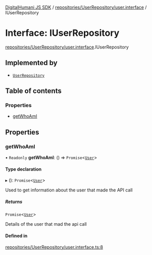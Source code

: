 [DigitalHumani JS SDK](../README.md) / [repositories/UserRepository/user.interface](../modules/repositories_UserRepository_user_interface.md) / IUserRepository

# Interface: IUserRepository

[repositories/UserRepository/user.interface](../modules/repositories_UserRepository_user_interface.md).IUserRepository

## Implemented by

- [`UserRepository`](../classes/repositories_UserRepository_user_repository.UserRepository.md)

## Table of contents

### Properties

- [getWhoAmI](repositories_UserRepository_user_interface.IUserRepository.md#getwhoami)

## Properties

### getWhoAmI

• `Readonly` **getWhoAmI**: () => `Promise`<[`User`](repositories_UserRepository_user_models.User.md)\>

#### Type declaration

▸ (): `Promise`<[`User`](repositories_UserRepository_user_models.User.md)\>

Used to get information about the user that made the API call

##### Returns

`Promise`<[`User`](repositories_UserRepository_user_models.User.md)\>

Details of the user that mad the api call

#### Defined in

[repositories/UserRepository/user.interface.ts:8](https://github.com/impe93/digital-humani-js-sdk/blob/8605906/src/repositories/UserRepository/user.interface.ts#L8)

